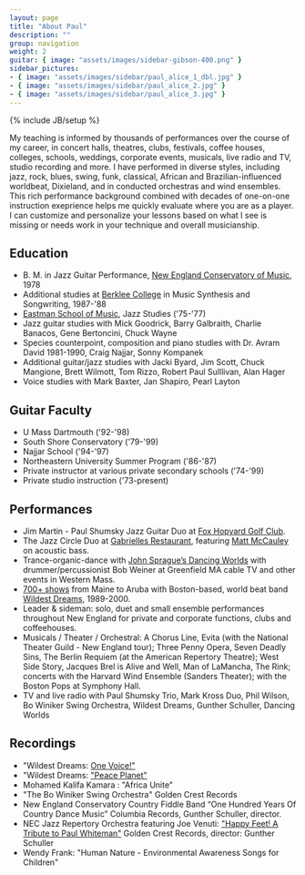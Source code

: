 ```yaml
---
layout: page
title: "About Paul"
description: ""
group: navigation
weight: 2
guitar: { image: "assets/images/sidebar-gibson-400.png" }
sidebar_pictures:
- { image: "assets/images/sidebar/paul_alice_1_dbl.jpg" } 
- { image: "assets/images/sidebar/paul_alice_2.jpg" }
- { image: "assets/images/sidebar/paul_alice_3.jpg" }
---
```

{% include JB/setup %}


My teaching is informed by thousands of performances over the course of my career, in concert halls, theatres, clubs, festivals, coffee houses, colleges, schools, weddings, corporate events, musicals, live radio and TV, studio recording and more. I have performed in diverse styles, including jazz, rock, blues, swing, funk, classical, African and Brazilian-influenced worldbeat, Dixieland, and in conducted orchestras and wind ensembles. This rich performance background combined with decades of one-on-one instruction exeprience helps me quickly evaluate where you are as a player. I can customize and personalize your lessons based on what I see is missing or needs work in your technique and overall musicianship.


## Education

*   B. M. in Jazz Guitar Performance, [New England Conservatory of Music](http://necmusic.edu/), 1978
*   Additional studies at [Berklee College](http://www.berklee.edu) in Music Synthesis and Songwriting, 1987-'88
*   [Eastman School of Music](http://www.rochester.edu/Eastman/), Jazz Studies ('75-'77)
*   Jazz guitar studies with Mick Goodrick, Barry Galbraith, Charlie Banacos, Gene Bertoncini, Chuck Wayne
*   Species counterpoint, composition and piano studies with Dr. Avram David 1981-1990, Craig Najjar, Sonny Kompanek
*   Additional guitar/jazz studies with Jacki Byard, Jim Scott, Chuck Mangione, Brett Wilmott, Tom Rizzo, Robert Paul Sulllivan, Alan Hager
*   Voice studies with Mark Baxter, Jan Shapiro, Pearl Layton
 
## Guitar Faculty

*   U Mass Dartmouth ('92-'98)
*   South Shore Conservatory ('79-'99)
*   Najjar School ('94-'97)
*   Northeastern University Summer Program ('86-'87)
*   Private instructor at various private secondary schools ('74-'99)
*   Private studio instruction ('73-present)

## Performances

* Jim Martin - Paul Shumsky Jazz Guitar Duo at [Fox Hopyard Golf Club](http://otrrestaurant.com/).
* The Jazz Circle Duo at [Gabrielles Restaurant](http://www.gabrielles.net/), featuring [Matt McCauley](http://www.jazzcircle.com/) on acoustic bass.
* Trance-organic-dance with [John Sprague’s Dancing Worlds](http://www.sunyataproductions.com/) with drummer/percussionist Bob Weiner at Greenfield MA cable TV and other events in Western Mass.
* [700+ shows](http://www.wildestdreams.com/pages/appear_hist.html) from Maine to Aruba with Boston-based, world beat band [Wildest Dreams](http://www.wildestdreams.com/), 1989-2000.
* Leader & sideman: solo, duet and small ensemble performances throughout New England for private and corporate functions, clubs and coffeehouses.
* Musicals / Theater / Orchestral: A Chorus Line, Evita (with the National Theater Guild - New England tour); Three Penny Opera, Seven Deadly Sins, The Berlin Requiem (at the American Repertory Theatre); West Side Story, Jacques Brel is Alive and Well, Man of LaMancha, The Rink; concerts with the Harvard Wind Ensemble (Sanders Theater); with the Boston Pops at Symphony Hall.
* TV and live radio with  Paul Shumsky Trio, Mark Kross Duo, Phil Wilson, Bo Winiker Swing Orchestra, Wildest Dreams, Gunther Schuller, Dancing Worlds

## Recordings

*   "Wildest Dreams: [One Voice!"](http://www.wildestdreams.com/pages/stuff.html)
*   "Wildest Dreams: ["Peace Planet" ](http://www.wildestdreams.com/pages/stuff.html)
*   Mohamed Kalifa Kamara : "Africa Unite"
*   "The Bo Winiker Swing Orchestra" Golden Crest Records
*   New England Conservatory Country Fiddle Band “One Hundred Years Of Country Dance Music” Columbia Records, Gunther Schuller, director.
* NEC Jazz Repertory Orchestra featuring Joe Venuti: ["Happy Feet! A Tribute to Paul Whiteman"](http://www.cduniverse.com/productinfo.asp?pid=6140838&amp;style=music&amp;frm=lk_jzmtz&quot;) Golden Crest Records, director: Gunther Schuller
*   Wendy Frank: "Human Nature - Environmental Awareness Songs for Children"

